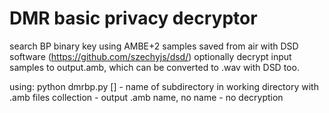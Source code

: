 #  DMR basic privacy decryptor

   search BP binary key using AMBE+2 samples saved from air with DSD software (https://github.com/szechyjs/dsd/)
   optionally decrypt input samples to output.amb, which can be converted to .wav with DSD too.

   using:
       python dmrbp.py <subdir> [<outputname>] 
         <subdir> - name of subdirectory in working directory with .amb files collection 
         <outputname> - output .amb name, no name - no decryption 
           
  
